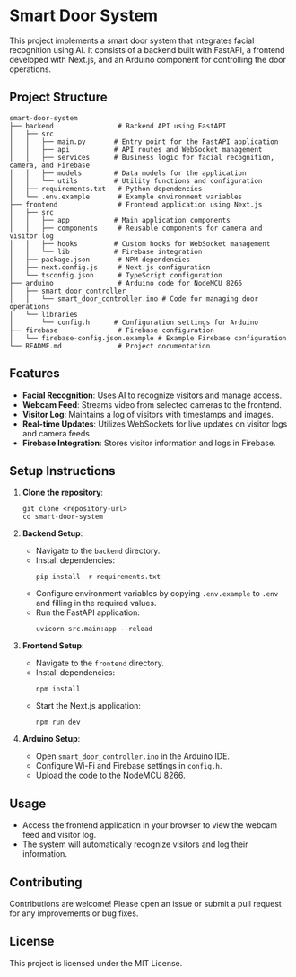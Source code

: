 # Smart Door System

This project implements a smart door system that integrates facial recognition using AI. It consists of a backend built with FastAPI, a frontend developed with Next.js, and an Arduino component for controlling the door operations.

## Project Structure

```
smart-door-system
├── backend                # Backend API using FastAPI
│   ├── src
│   │   ├── main.py       # Entry point for the FastAPI application
│   │   ├── api           # API routes and WebSocket management
│   │   ├── services      # Business logic for facial recognition, camera, and Firebase
│   │   ├── models        # Data models for the application
│   │   └── utils         # Utility functions and configuration
│   ├── requirements.txt   # Python dependencies
│   └── .env.example       # Example environment variables
├── frontend               # Frontend application using Next.js
│   ├── src
│   │   ├── app           # Main application components
│   │   ├── components     # Reusable components for camera and visitor log
│   │   ├── hooks         # Custom hooks for WebSocket management
│   │   └── lib           # Firebase integration
│   ├── package.json       # NPM dependencies
│   ├── next.config.js     # Next.js configuration
│   └── tsconfig.json      # TypeScript configuration
├── arduino                # Arduino code for NodeMCU 8266
│   ├── smart_door_controller
│   │   └── smart_door_controller.ino # Code for managing door operations
│   └── libraries
│       └── config.h      # Configuration settings for Arduino
├── firebase               # Firebase configuration
│   └── firebase-config.json.example # Example Firebase configuration
└── README.md              # Project documentation
```

## Features

- **Facial Recognition**: Uses AI to recognize visitors and manage access.
- **Webcam Feed**: Streams video from selected cameras to the frontend.
- **Visitor Log**: Maintains a log of visitors with timestamps and images.
- **Real-time Updates**: Utilizes WebSockets for live updates on visitor logs and camera feeds.
- **Firebase Integration**: Stores visitor information and logs in Firebase.

## Setup Instructions

1. **Clone the repository**:
   ```
   git clone <repository-url>
   cd smart-door-system
   ```

2. **Backend Setup**:
   - Navigate to the `backend` directory.
   - Install dependencies:
     ```
     pip install -r requirements.txt
     ```
   - Configure environment variables by copying `.env.example` to `.env` and filling in the required values.
   - Run the FastAPI application:
     ```
     uvicorn src.main:app --reload
     ```

3. **Frontend Setup**:
   - Navigate to the `frontend` directory.
   - Install dependencies:
     ```
     npm install
     ```
   - Start the Next.js application:
     ```
     npm run dev
     ```

4. **Arduino Setup**:
   - Open `smart_door_controller.ino` in the Arduino IDE.
   - Configure Wi-Fi and Firebase settings in `config.h`.
   - Upload the code to the NodeMCU 8266.

## Usage

- Access the frontend application in your browser to view the webcam feed and visitor log.
- The system will automatically recognize visitors and log their information.

## Contributing

Contributions are welcome! Please open an issue or submit a pull request for any improvements or bug fixes.

## License

This project is licensed under the MIT License.